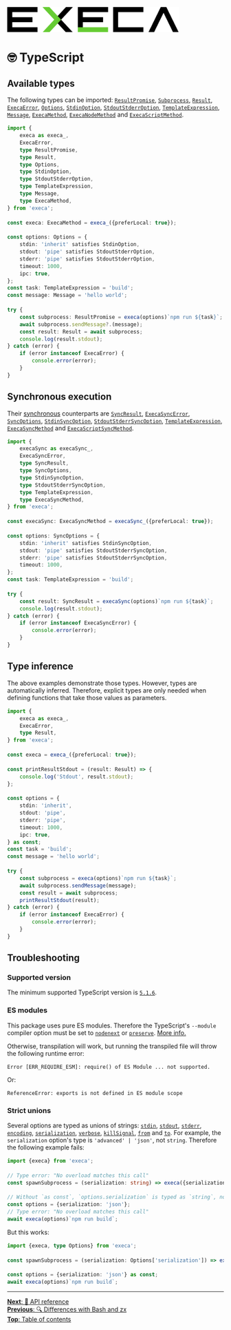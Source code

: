 <picture>
	<source media="(prefers-color-scheme: dark)" srcset="../media/logo_dark.svg">
	<img alt="execa logo" src="../media/logo.svg" width="400">
</picture>
<br>

# 🤓 TypeScript

## Available types

The following types can be imported: [`ResultPromise`](api.md#return-value), [`Subprocess`](api.md#subprocess), [`Result`](api.md#result), [`ExecaError`](api.md#execaerror), [`Options`](api.md#options-1), [`StdinOption`](api.md#optionsstdin), [`StdoutStderrOption`](api.md#optionsstdout), [`TemplateExpression`](api.md#execacommand), [`Message`](api.md#subprocesssendmessagemessage-sendmessageoptions), [`ExecaMethod`](api.md#execaoptions), [`ExecaNodeMethod`](api.md#execanodeoptions) and [`ExecaScriptMethod`](api.md#options).

```ts
import {
	execa as execa_,
	ExecaError,
	type ResultPromise,
	type Result,
	type Options,
	type StdinOption,
	type StdoutStderrOption,
	type TemplateExpression,
	type Message,
	type ExecaMethod,
} from 'execa';

const execa: ExecaMethod = execa_({preferLocal: true});

const options: Options = {
	stdin: 'inherit' satisfies StdinOption,
	stdout: 'pipe' satisfies StdoutStderrOption,
	stderr: 'pipe' satisfies StdoutStderrOption,
	timeout: 1000,
	ipc: true,
};
const task: TemplateExpression = 'build';
const message: Message = 'hello world';

try {
	const subprocess: ResultPromise = execa(options)`npm run ${task}`;
	await subprocess.sendMessage?.(message);
	const result: Result = await subprocess;
	console.log(result.stdout);
} catch (error) {
	if (error instanceof ExecaError) {
		console.error(error);
	}
}
```

## Synchronous execution

Their [synchronous](#synchronous-execution) counterparts are [`SyncResult`](api.md#result), [`ExecaSyncError`](api.md#execasyncerror), [`SyncOptions`](api.md#options-1), [`StdinSyncOption`](api.md#optionsstdin), [`StdoutStderrSyncOption`](api.md#optionsstdout), [`TemplateExpression`](api.md#execacommand), [`ExecaSyncMethod`](api.md#execasyncoptions) and [`ExecaScriptSyncMethod`](api.md#syncoptions).

```ts
import {
	execaSync as execaSync_,
	ExecaSyncError,
	type SyncResult,
	type SyncOptions,
	type StdinSyncOption,
	type StdoutStderrSyncOption,
	type TemplateExpression,
	type ExecaSyncMethod,
} from 'execa';

const execaSync: ExecaSyncMethod = execaSync_({preferLocal: true});

const options: SyncOptions = {
	stdin: 'inherit' satisfies StdinSyncOption,
	stdout: 'pipe' satisfies StdoutStderrSyncOption,
	stderr: 'pipe' satisfies StdoutStderrSyncOption,
	timeout: 1000,
};
const task: TemplateExpression = 'build';

try {
	const result: SyncResult = execaSync(options)`npm run ${task}`;
	console.log(result.stdout);
} catch (error) {
	if (error instanceof ExecaSyncError) {
		console.error(error);
	}
}
```

## Type inference

The above examples demonstrate those types. However, types are automatically inferred. Therefore, explicit types are only needed when defining functions that take those values as parameters.

```ts
import {
	execa as execa_,
	ExecaError,
	type Result,
} from 'execa';

const execa = execa_({preferLocal: true});

const printResultStdout = (result: Result) => {
	console.log('Stdout', result.stdout);
};

const options = {
	stdin: 'inherit',
	stdout: 'pipe',
	stderr: 'pipe',
	timeout: 1000,
	ipc: true,
} as const;
const task = 'build';
const message = 'hello world';

try {
	const subprocess = execa(options)`npm run ${task}`;
	await subprocess.sendMessage(message);
	const result = await subprocess;
	printResultStdout(result);
} catch (error) {
	if (error instanceof ExecaError) {
		console.error(error);
	}
}
```

## Troubleshooting

### Supported version

The minimum supported TypeScript version is [`5.1.6`](https://github.com/microsoft/TypeScript/releases/tag/v5.1.6).

### ES modules

This package uses pure ES modules. Therefore the TypeScript's `--module` compiler option must be set to [`nodenext`](https://www.typescriptlang.org/docs/handbook/modules/reference.html#node16-nodenext) or [`preserve`](https://www.typescriptlang.org/docs/handbook/modules/reference.html#preserve). [More info.](https://gist.github.com/sindresorhus/a39789f98801d908bbc7ff3ecc99d99c)

Otherwise, transpilation will work, but running the transpiled file will throw the following runtime error:

```
Error [ERR_REQUIRE_ESM]: require() of ES Module ... not supported.
```

Or:

```
ReferenceError: exports is not defined in ES module scope
```

### Strict unions

Several options are typed as unions of strings: [`stdin`](api.md#optionsstdin), [`stdout`](api.md#optionsstdout), [`stderr`](api.md#optionsstderr), [`encoding`](api.md#optionsencoding), [`serialization`](api.md#optionsserialization), [`verbose`](api.md#optionsverbose), [`killSignal`](api.md#optionskillsignal), [`from`](api.md#pipeoptionsfrom) and [`to`](api.md#pipeoptionsto). For example, the `serialization` option's type is `'advanced' | 'json'`, not `string`. Therefore the following example fails:

```ts
import {execa} from 'execa';

// Type error: "No overload matches this call"
const spawnSubprocess = (serialization: string) => execa({serialization})`npm run build`;

// Without `as const`, `options.serialization` is typed as `string`, not `'json'`
const options = {serialization: 'json'};
// Type error: "No overload matches this call"
await execa(options)`npm run build`;
```

But this works:

```ts
import {execa, type Options} from 'execa';

const spawnSubprocess = (serialization: Options['serialization']) => execa({serialization})`npm run build`;

const options = {serialization: 'json'} as const;
await execa(options)`npm run build`;
```

<hr>

[**Next**: 📔 API reference](api.md)\
[**Previous**: 🔍 Differences with Bash and zx](bash.md)\
[**Top**: Table of contents](../readme.md#documentation)
